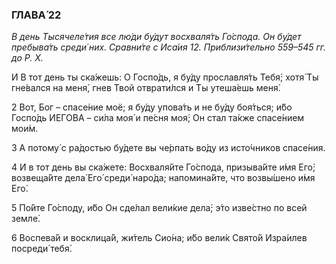 ### ГЛАВА́ 22

_В день Тысячеле́тия все лю́ди бу́дут восхваля́ть Го́спода. Он бу́дет пребыва́ть среди́ них. Сравни́те с Иса́ия 12. Приблизи́тельно 559–545 гг. до Р. Х._

И В тот день ты ска́жешь: О Госпо́дь, я бу́ду прославля́ть Тебя́; хотя́ Ты гне́вался на меня́, гнев Твой отврати́лся и Ты утеша́ешь меня́.

2 Вот, Бог – спасе́ние моё; я бу́ду упова́ть и не бу́ду боя́ться; и́бо Госпо́дь ИЕГО́ВА – си́ла моя́ и пе́сня моя́; Он стал та́кже спасе́нием мои́м.

3 А потому́ с ра́достью бу́дете вы че́рпать во́ду из исто́чников спасе́ния.

4 И в тот день вы ска́жете: Восхваля́йте Го́спода, призыва́йте и́мя Его́; возвеща́йте дела́ Его́ среди́ наро́да; напомина́йте, что возвы́шено и́мя Его́.

5 По́йте Го́споду, и́бо Он сде́лал вели́кие дела́; э́то изве́стно по всей земле́.

6 Воспева́й и восклица́й, жи́тель Сио́на; и́бо вели́к Свято́й Изра́илев посреди́ тебя́.
